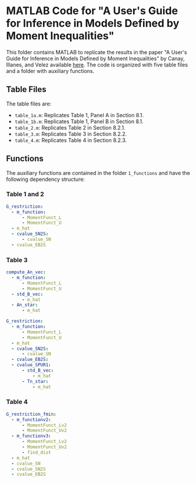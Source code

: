 # MATLAB Code for "A User's Guide for Inference in Models Defined by Moment Inequalities"

This folder contains MATLAB to replicate the results in the paper "A User's Guide for Inference in Models Defined by Moment Inequalities" by Canay, Illanes, and Velez available [here](https://faculty.wcas.northwestern.edu/iac879/wp/inequalities-guide.pdf). The code is organized with five table files and a folder with auxiliary functions.

## Table Files

The table files are:

- `table_1a.m`: Replicates Table 1, Panel A in Section 8.1.
- `table_1b.m`: Replicates Table 1, Panel B in Section 8.1.
- `table_2.m`: Replicates Table 2 in Section 8.2.1.
- `table_3.m`: Replicates Table 3 in Section 8.2.2.
- `table_4.m`: Replicates Table 4 in Section 8.2.3.

## Functions

The auxiliary functions are contained in the folder `1_functions` and have the following dependency structure:

### Table 1 and 2

```yaml
G_restriction:
  - m_function:
      - MomentFunct_L
      - MomentFunct_U
  - m_hat
  - cvalue_SN2S:
      - cvalue_SN
  - cvalue_EB2S
```

### Table 3

```yaml
compute_An_vec:
  - m_function:
      - MomentFunct_L
      - MomentFunct_U
  - std_B_vec:
      - m_hat
  - An_star:
      - m_hat

G_restriction:
  - m_function:
      - MomentFunct_L
      - MomentFunct_U
  - m_hat
  - cvalue_SN2S:
      - cvalue_SN
  - cvalue_EB2S:
  - cvalue_SPUR1:
      - std_B_vec:
          - m_hat
      - Tn_star:
          - m_hat
```

### Table 4

```yaml
G_restriction_fmin:
  - m_functionv2:
      - MomentFunct_Lv2
      - MomentFunct_Uv2
  - m_functionv3:
      - MomentFunct_Lv2
      - MomentFunct_Uv2
      - find_dist
  - m_hat
  - cvalue_SN
  - cvalue_SN2S
  - cvalue_EB2S
```
